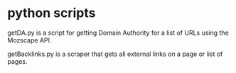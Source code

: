 # python scripts

getDA.py is a script for getting Domain Authority for a list of URLs using the Mozscape API.

getBacklinks.py is a scraper that gets all external links on a page or list of pages.
